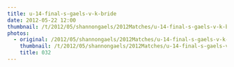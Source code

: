 ```yaml
---
title: u-14-final-s-gaels-v-k-bride
date: 2012-05-22 12:00
thumbnail: /t/2012/05/shannongaels/2012Matches/u-14-final-s-gaels-v-k-bride/032.jpg
photos:
  - original: /2012/05/shannongaels/2012Matches/u-14-final-s-gaels-v-k-bride/032.jpg
    thumbnail: /t/2012/05/shannongaels/2012Matches/u-14-final-s-gaels-v-k-bride/032.jpg
    title: 032
---
```

